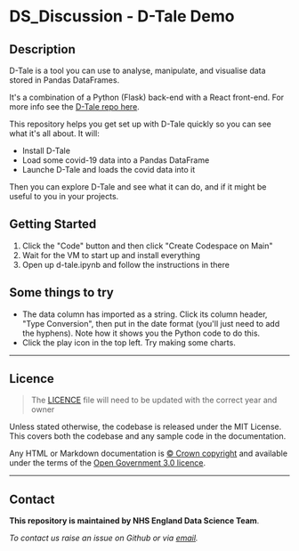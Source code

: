 # DS_Discussion - D-Tale Demo

## Description

D-Tale is a tool you can use to analyse, manipulate, and visualise data stored in Pandas DataFrames.

It's a combination of a Python (Flask) back-end with a React front-end. For more info see the [D-Tale repo here](https://github.com/man-group/dtale).

This repository helps you get set up with D-Tale quickly so you can see what it's all about. It will:

- Install D-Tale
- Load some covid-19 data into a Pandas DataFrame
- Launche D-Tale and loads the covid data into it

Then you can explore D-Tale and see what it can do, and if it might be useful to you in your projects.

## Getting Started

1. Click the "Code" button and then click "Create Codespace on Main"
2. Wait for the VM to start up and install everything
3. Open up d-tale.ipynb and follow the instructions in there

## Some things to try

- The data column has imported as a string. Click its column header, "Type Conversion", then put in the date format (you'll just need to add the hyphens). Note how it shows you the Python code to do this.
- Click the play icon in the top left. Try making some charts.


-----------

## Licence

> The [LICENCE](/LICENCE) file will need to be updated with the correct year and owner

Unless stated otherwise, the codebase is released under the MIT License. This covers both the codebase and any sample code in the documentation.

Any HTML or Markdown documentation is [© Crown copyright](https://www.nationalarchives.gov.uk/information-management/re-using-public-sector-information/uk-government-licensing-framework/crown-copyright/) and available under the terms of the [Open Government 3.0 licence](https://www.nationalarchives.gov.uk/doc/open-government-licence/version/3/).

-----------

## Contact

**This repository is maintained by NHS England Data Science Team**.

_To contact us raise an issue on Github or via [email](mailto:england.rapchampions@nhs.net)._